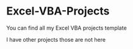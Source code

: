 # Excel-VBA-Projects

You can find all my Excel VBA projects template

I have other projects those are not here
